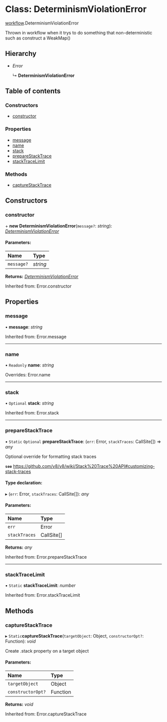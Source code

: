 # Class: DeterminismViolationError

[workflow](../modules/workflow.md).DeterminismViolationError

Thrown in workflow when it trys to do something that non-deterministic such as construct a WeakMap()

## Hierarchy

* *Error*

  ↳ **DeterminismViolationError**

## Table of contents

### Constructors

- [constructor](workflow.determinismviolationerror.md#constructor)

### Properties

- [message](workflow.determinismviolationerror.md#message)
- [name](workflow.determinismviolationerror.md#name)
- [stack](workflow.determinismviolationerror.md#stack)
- [prepareStackTrace](workflow.determinismviolationerror.md#preparestacktrace)
- [stackTraceLimit](workflow.determinismviolationerror.md#stacktracelimit)

### Methods

- [captureStackTrace](workflow.determinismviolationerror.md#capturestacktrace)

## Constructors

### constructor

\+ **new DeterminismViolationError**(`message?`: *string*): [*DeterminismViolationError*](workflow.determinismviolationerror.md)

#### Parameters:

Name | Type |
:------ | :------ |
`message?` | *string* |

**Returns:** [*DeterminismViolationError*](workflow.determinismviolationerror.md)

Inherited from: Error.constructor

## Properties

### message

• **message**: *string*

Inherited from: Error.message

___

### name

• `Readonly` **name**: *string*

Overrides: Error.name

___

### stack

• `Optional` **stack**: *string*

Inherited from: Error.stack

___

### prepareStackTrace

▪ `Static` `Optional` **prepareStackTrace**: (`err`: Error, `stackTraces`: CallSite[]) => *any*

Optional override for formatting stack traces

**`see`** https://github.com/v8/v8/wiki/Stack%20Trace%20API#customizing-stack-traces

#### Type declaration:

▸ (`err`: Error, `stackTraces`: CallSite[]): *any*

#### Parameters:

Name | Type |
:------ | :------ |
`err` | Error |
`stackTraces` | CallSite[] |

**Returns:** *any*

Inherited from: Error.prepareStackTrace

___

### stackTraceLimit

▪ `Static` **stackTraceLimit**: *number*

Inherited from: Error.stackTraceLimit

## Methods

### captureStackTrace

▸ `Static`**captureStackTrace**(`targetObject`: Object, `constructorOpt?`: Function): *void*

Create .stack property on a target object

#### Parameters:

Name | Type |
:------ | :------ |
`targetObject` | Object |
`constructorOpt?` | Function |

**Returns:** *void*

Inherited from: Error.captureStackTrace
